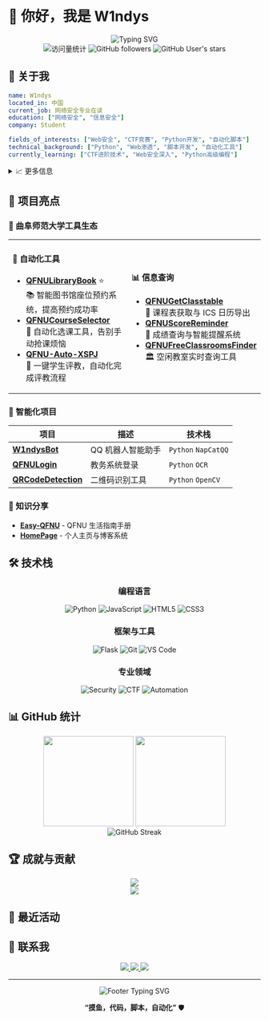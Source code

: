 # 👋 你好，我是 W1ndys

<div align="center">
    <img src="https://readme-typing-svg.herokuapp.com?font=Fira+Code&size=22&pause=1000&color=00D9FF&center=true&vCenter=true&width=500&lines=网络安全爱好者;CTF+选手%2C+专注+Web+安全;Python+开发者;自动化工具" alt="Typing SVG" />
</div>

<div align="center">
    <img src="https://komarev.com/ghpvc/?username=W1ndys&color=0e75b6&style=flat&label=Profile+Views" alt="访问量统计" />
    <img src="https://img.shields.io/github/followers/W1ndys?label=Followers&style=flat&color=0e75b6" alt="GitHub followers" />
    <img src="https://img.shields.io/github/stars/W1ndys?label=Profile+Stars&style=flat&color=0e75b6" alt="GitHub User's stars" />
</div>

## 🎯 关于我

```yaml
name: W1ndys
located_in: 中国
current_job: 网络安全专业在读
education: ["网络安全", "信息安全"]
company: Student

fields_of_interests: ["Web安全", "CTF竞赛", "Python开发", "自动化脚本"]
technical_background: ["Python", "Web渗透", "脚本开发", "自动化工具"]
currently_learning: ["CTF进阶技术", "Web安全深入", "Python高级编程"]
```

<details>
<summary>📈 更多信息</summary>

- 🎓 **专业背景**: 网络安全专业在读，专注于 Python 脚本和 CTF 竞赛
- 🌱 **学习路径**: CTF、Python、Web 安全、自动化脚本开发、爬虫、JS 逆向
- ✨ **技能特长**: 自动化工具开发、教务系统脚本、Python 编程
- 🎯 **目标方向**: 学习
- 💡 **开源理念**: 分享知识，用代码让校园生活更便捷

</details>

## 🚀 项目亮点

### 🏫 曲阜师范大学工具生态

<table>
<tr>
<td width="50%">

#### 🔧 自动化工具

- **[QFNULibraryBook](https://github.com/W1ndys/QFNULibraryBook)** ⭐  
  📚 智能图书馆座位预约系统，提高预约成功率
- **[QFNUCourseSelector](https://github.com/W1ndys/QFNUCourseSelector)**  
  📖 自动化选课工具，告别手动抢课烦恼
- **[QFNU-Auto-XSPJ](https://github.com/W1ndys/QFNU-Auto-XSPJ)**  
  📝 一键学生评教，自动化完成评教流程

</td>
<td width="50%">

#### 📊 信息查询

- **[QFNUGetClasstable](https://github.com/W1ndys/QFNUGetClasstable)**  
  📅 课程表获取与 ICS 日历导出
- **[QFNUScoreReminder](https://github.com/W1ndys/QFNUScoreReminder)**  
  📢 成绩查询与智能提醒系统
- **[QFNUFreeClassroomsFinder](https://github.com/W1ndys/QFNUFreeClassroomsFinder)**  
  🏛️ 空闲教室实时查询工具

</td>
</tr>
</table>

### 🤖 智能化项目

<div align="center">

| 项目                                                             | 描述              | 技术栈              |
| ---------------------------------------------------------------- | ----------------- | ------------------- |
| **[W1ndysBot](https://github.com/W1ndys/W1ndysBot)**             | QQ 机器人智能助手 | `Python` `NapCatQQ` |
| **[QFNULogin](https://github.com/W1ndys/QFNULogin)**             | 教务系统登录      | `Python` `OCR`      |
| **[QRCodeDetection](https://github.com/W1ndys/QRCodeDetection)** | 二维码识别工具    | `Python` `OpenCV`   |

</div>

### 📖 知识分享

- **[Easy-QFNU](https://github.com/W1ndys/Easy-QFNU)** - QFNU 生活指南手册
- **[HomePage](https://github.com/W1ndys/HomePage)** - 个人主页与博客系统

## 🛠️ 技术栈

<div align="center">

### 编程语言

![Python](https://img.shields.io/badge/Python-3776AB?style=for-the-badge&logo=python&logoColor=white)
![JavaScript](https://img.shields.io/badge/JavaScript-F7DF1E?style=for-the-badge&logo=javascript&logoColor=black)
![HTML5](https://img.shields.io/badge/HTML5-E34F26?style=for-the-badge&logo=html5&logoColor=white)
![CSS3](https://img.shields.io/badge/CSS3-1572B6?style=for-the-badge&logo=css3&logoColor=white)

### 框架与工具

![Flask](https://img.shields.io/badge/Flask-000000?style=for-the-badge&logo=flask&logoColor=white)
![Git](https://img.shields.io/badge/Git-F05032?style=for-the-badge&logo=git&logoColor=white)
![VS Code](https://img.shields.io/badge/VS_Code-007ACC?style=for-the-badge&logo=visual-studio-code&logoColor=white)

### 专业领域

![Security](https://img.shields.io/badge/Web_Security-FF6B6B?style=for-the-badge&logo=shield&logoColor=white)
![CTF](https://img.shields.io/badge/CTF-4ECDC4?style=for-the-badge&logo=flag&logoColor=white)
![Automation](https://img.shields.io/badge/Automation-45B7D1?style=for-the-badge&logo=robot&logoColor=white)

</div>

## 📊 GitHub 统计

<div align="center">
    <img height="180em" src="https://github-readme-stats.vercel.app/api?username=W1ndys&show_icons=true&theme=radical&include_all_commits=true&count_private=true&hide_border=true" />
    <img height="180em" src="https://github-readme-stats.vercel.app/api/top-langs/?username=W1ndys&layout=compact&theme=radical&hide_border=true&langs_count=8" />
</div>

<div align="center">
    <img src="https://github-readme-streak-stats.herokuapp.com/?user=W1ndys&theme=radical&hide_border=true" alt="GitHub Streak" />
</div>

## 🏆 成就与贡献

<div align="center">
    <img src="https://github-profile-trophy.vercel.app/?username=W1ndys&theme=radical&no-frame=true&column=4&margin-w=15&margin-h=15" />
</div>

<div align="center">
    <img src="https://github-readme-activity-graph.vercel.app/graph?username=W1ndys&theme=react-dark&hide_border=true" />
</div>

## 🌟 最近活动

<!--START_SECTION:activity-->
<!--END_SECTION:activity-->

## 🔗 联系我

<div align="center">
    <a href="https://w1ndys.top/">
        <img src="https://img.shields.io/badge/🌐_Website-个人主页-blue?style=for-the-badge" />
    </a>
    <a href="https://blog.w1ndys.top/">
        <img src="https://img.shields.io/badge/📝_Blog-技术博客-orange?style=for-the-badge" />
    </a>
    <a href="mailto:w1ndys@outlook.com">
        <img src="https://img.shields.io/badge/📧_Email-联系我-red?style=for-the-badge" />
    </a>
</div>

---

<div align="center">
    <img src="https://readme-typing-svg.herokuapp.com?font=Fira+Code&size=16&pause=1000&color=00D9FF&center=true&vCenter=true&width=400&lines=感谢访问我的主页!;Let's+make+something+awesome+together!" alt="Footer Typing SVG" />
</div>

<div align="center">
    
**“摸鱼，代码，脚本，自动化”** 🛡️

</div>
